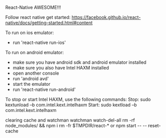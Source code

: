 
React-Native AWESOME!!!

Follow react native get started:
https://facebook.github.io/react-native/docs/getting-started.html#content

To run on ios emulator:
- run 'react-native run-ios'

To run on android emulator:
- make sure you have android sdk and android emulator installed
- make sure you also have Intel HAXM installed
- open another console
- run 'android avd'
- start the emulator
- run 'react-native run-android'

To stop or start Intel HAXM, use the following commands:
Stop:
sudo kextunload –b com.intel.kext.intelhaxm
Start:
sudo kextload –b com.intel.kext.intelhaxm

clearing cache and watchman
watchman watch-del-all
rm -rf node_modules/ && npm i
rm -fr $TMPDIR/react-* or npm start -- -- reset-cache